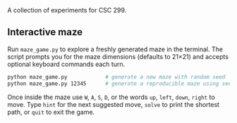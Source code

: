 A collection of experiments for CSC 299.

## Interactive maze

Run `maze_game.py` to explore a freshly generated maze in the terminal. The
script prompts you for the maze dimensions (defaults to 21×21) and accepts
optional keyboard commands each turn.

```bash
python maze_game.py            # generate a new maze with random seed
python maze_game.py 12345      # generate a reproducible maze using seed 12345
```

Once inside the maze use `W`, `A`, `S`, `D`, or the words `up`, `left`,
`down`, `right` to move. Type `hint` for the next suggested move, `solve` to
print the shortest path, or `quit` to exit the game.
 
